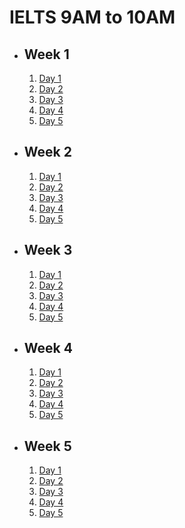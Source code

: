 # IELTS 9AM to 10AM

- ## Week 1

   1. [Day 1](https://www.facebook.com/iCodeguru/videos/7571143189639083)
   2. [Day 2](https://www.facebook.com/iCodeguru/videos/830142535815892)
   3. [Day 3](https://www.facebook.com/iCodeguru/videos/1422072522524213)
   4. [Day 4](https://www.facebook.com/iCodeguru/videos/987922979583533)
   5. [Day 5](https://www.facebook.com/iCodeguru/videos/991917975958411)

- ## Week 2

   1. [Day 1](https://www.facebook.com/iCodeguru/videos/781489077402426)
   2. [Day 2](https://www.facebook.com/iCodeguru/videos/321513184328227)
   3. [Day 3](https://www.facebook.com/iCodeguru/videos/440389828770187)
   4. [Day 4](https://web.facebook.com/iCodeguru/videos/1900741687033867)
   5. [Day 5](https://web.facebook.com/iCodeguru/videos/2492273294314616)

- ## Week 3

   1. [Day 1](https://web.facebook.com/iCodeguru/videos/2126633091040302)
   2. [Day 2](https://web.facebook.com/iCodeguru/videos/982272613337377)
   3. [Day 3](https://web.facebook.com/iCodeguru/videos/2420028164851686)
   4. [Day 4](https://web.facebook.com/iCodeguru/videos/1239173304132890)
   5. [Day 5](https://web.facebook.com/iCodeguru/videos/383949391329908)

- ## Week 4

   1. [Day 1](https://web.facebook.com/iCodeguru/videos/1045086130557856)
   2. [Day 2](https://www.facebook.com/iCodeguru/videos/283951834741055)
   3. [Day 3](https://www.facebook.com/iCodeguru/videos/1133684251028471)
   4. [Day 4](https://www.facebook.com/iCodeguru/videos/804669378472878)
   5. [Day 5](https://www.facebook.com/iCodeguru/videos/485000960751380)

- ## Week 5

   1. [Day 1](https://www.facebook.com/iCodeguru/videos/1827817147716185)
   2. [Day 2](https://www.facebook.com/iCodeguru/videos/440690048763653)
   3. [Day 3](https://www.facebook.com/iCodeguru/videos/952798336530665)
   4. [Day 4](https://www.facebook.com/iCodeguru/videos/1018454206569738)
   5. [Day 5](https://www.facebook.com/iCodeguru/videos/491119510097454)

<!-- - ## Week 6

   1. [Day 1](https://www.facebook.com/iCodeguru/videos/1702376247228541)
   2. [Day 2](https://www.facebook.com/iCodeguru/videos/847629893439581)
   3. [Day 3](https://www.facebook.com/iCodeguru/videos/1340993336856572)
   4. [Day 4](https://www.facebook.com/iCodeguru/videos/1000128481586952)
   5. [Day 5](https://www.facebook.com/iCodeguru/videos/792514052867198) -->

<!-- - ## Week 

   1. [Day 1]()
   2. [Day 2]()
   3. [Day 3]()
   4. [Day 4]()
   5. [Day 5]() -->

<!-- - ## Week 

   1. [Day 1]()
   2. [Day 2]()
   3. [Day 3]()
   4. [Day 4]()
   5. [Day 5]() -->